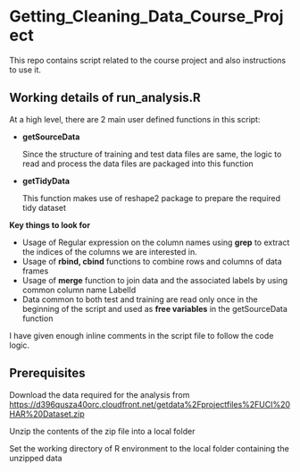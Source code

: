 Getting_Cleaning_Data_Course_Project
====================================

This repo contains script related to the course project and also instructions to use it.

Working details of run_analysis.R
----------------------------------

At a high level, there are 2 main user defined functions in this script:

- **getSourceData**
    
    Since the structure of training and test data files are same, the logic to read and process the data files are packaged into this function
    
- **getTidyData**
    
    This function makes use of reshape2 package to prepare the required tidy dataset

**Key things to look for**

- Usage of Regular expression on the column names using **grep** to extract the indices of the columns we are interested in.
- Usage of **rbind, cbind** functions to combine rows and columns of data frames
- Usage of **merge** function to join data and the associated labels by using common column name LabelId
- Data common to both test and training are read only once in the beginning of the script and used as **free variables** in the getSourceData function

I have given enough inline comments in the script file to follow the code logic.


Prerequisites
-------------
Download the data required for the analysis from https://d396qusza40orc.cloudfront.net/getdata%2Fprojectfiles%2FUCI%20HAR%20Dataset.zip

Unzip the contents of the zip file into a local folder

Set the working directory of R environment to the local folder containing the unzipped data 

